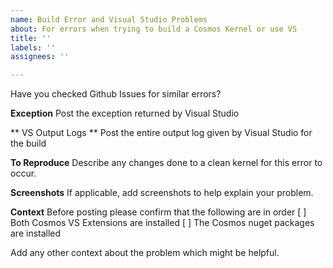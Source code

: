 ```yaml
---
name: Build Error and Visual Studio Problems
about: For errors when trying to build a Cosmos Kernel or use VS
title: ''
labels: ''
assignees: ''

---
```


Have you checked Github Issues for similar errors?

**Exception**
Post the exception returned by Visual Studio

** VS Output Logs **
Post the entire output log given by Visual Studio for the build

**To Reproduce**
Describe any changes done to a clean kernel for this error to occur.

**Screenshots**
If applicable, add screenshots to help explain your problem.

**Context**
Before posting please confirm that the following are in order
[ ] Both Cosmos VS Extensions are installed
[ ] The Cosmos nuget packages are installed

Add any other context about the problem which might be helpful.
